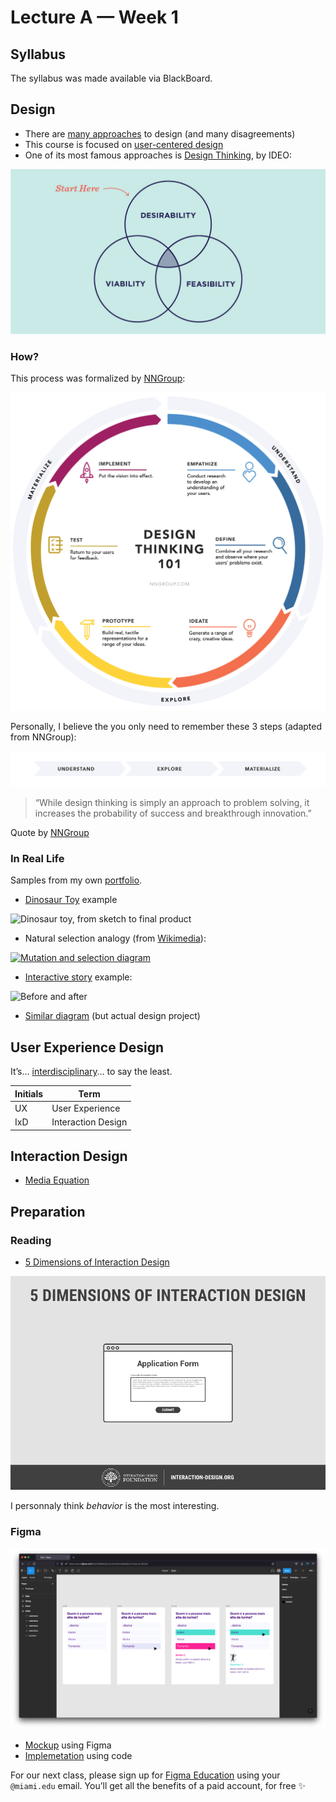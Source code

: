 # Lecture A — Week 1

## Syllabus

The syllabus was made available via BlackBoard.

## Design

- There are [many approaches](https://en.wikipedia.org/wiki/Design#Process) to design (and many disagreements)
- This course is focused on [user-centered design](https://en.wikipedia.org/wiki/User-centered_design)
- One of its most famous approaches is [Design Thinking](https://www.ideou.com/blogs/inspiration/what-is-design-thinking), by IDEO:

![Intersection between desirabiilty, feasibility, and viability](../../../../media/desirabiilty-feasibility-viability.webp)

### How?

This process was formalized by [NNGroup](https://www.nngroup.com/articles/design-thinking/):

![Full diagram](../../../../media/understand-explore-materialize-full.png)

Personally, I believe the you only need to remember these 3 steps (adapted from NNGroup):

![Simplified diagram](../../../../media/understand-explore-materialize.png)

> “While design thinking is simply an approach to problem solving, it increases the probability of success and breakthrough innovation.”

Quote by [NNGroup](https://www.nngroup.com/articles/design-thinking/)


### In Real Life

Samples from my own [portfolio](https://vsueiro.com/).

- [Dinosaur Toy](https://vsueiro.com/work/montadino) example

![Dinosaur toy, from sketch to final product](https://vsueiro.com/media/portfolio/personal/montadino/evolution.jpg)

- Natural selection analogy (from [Wikimedia](https://commons.wikimedia.org/wiki/File:Mutation_and_selection_diagram.svg)):

<a title="Elembis, CC BY-SA 3.0 &lt;http://creativecommons.org/licenses/by-sa/3.0/&gt;, via Wikimedia Commons" href="https://commons.wikimedia.org/wiki/File:Mutation_and_selection_diagram.svg"><img width="256" alt="Mutation and selection diagram" src="https://upload.wikimedia.org/wikipedia/commons/thumb/f/f3/Mutation_and_selection_diagram.svg/256px-Mutation_and_selection_diagram.svg.png" style="background: white"></a>

- [Interactive story](https://vsueiro.com/) example:

![Before and after](https://vsueiro.com/media/portfolio/google/epicenter/lo-fi-hi-fi.gif)

- [Similar diagram](https://www.figma.com/file/vT0ZkbKerSEglVODNCdqEg/Creative-process?node-id=0%3A1
) (but actual design project)


## User Experience Design

It’s… [interdisciplinary](https://github.com/envisprecisely/disciplines-of-ux)… to say the least.

Initials|Term
---|---
UX | User Experience
IxD | Interaction Design

## Interaction Design

- [Media Equation](https://en.wikipedia.org/wiki/The_Media_Equation)



## Preparation

### Reading
- [5 Dimensions of Interaction Design](https://www.interaction-design.org/literature/topics/interaction-design)

![GIF](../../../../media/5-dimensions.gif)

I personnaly think _behavior_ is the most interesting.

### Figma

![Sample 4-screen mockup](../../../../media/figma-mockup.png)

- [Mockup](https://www.figma.com/file/nQWMKojZUEL2OvbAOclQqM/Quiz) using Figma
- [Implemetation](https://vsueiro.com/insper/quiz/single-question/index.html) using code

For our next class, please sign up for [Figma Education](figma.com/education) using your `@miami.edu` email. You’ll get all the benefits of a paid account, for free ✨
